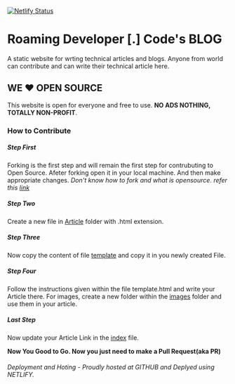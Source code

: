 [![Netlify Status](https://api.netlify.com/api/v1/badges/d4f71362-4962-435c-a89b-b713226c1976/deploy-status)](https://app.netlify.com/sites/epic-einstein-8e8678/deploys)

#  Roaming Developer [.] Code's BLOG

A static website for wrting technical articles and blogs. Anyone from world can contribute and can write their technical article here.

## WE ❤️ OPEN SOURCE

This website is open for everyone and free to use. __NO ADS NOTHING, TOTALLY NON-PROFIT__.

### How to Contribute

##### Step First

Forking is the first step and will remain the first step for contrubuting to Open Source. Afeter forking open it in your local machine. And then make appropriate changes.
_Don't know how to fork and what is opensource. refer this [link](https://guides.github.com/introduction/git-handbook/)_

##### Step Two

Create a new file in [Article](./Article) folder with .html extension.

##### Step Three

Now copy the content of file [template](./template_for_article/template.html) and copy it in you newly created File.

##### Step Four

Follow the instructions given within the file template.html and write your Article there.
For images, create a new folder within the [images](./images) folder and use them in your article.

##### Last Step

Now update your Article Link in the [index](./index.html) file.


__Now You Good to Go. Now you just need to make a Pull Request(aka PR)__

###### Deployment and Hoting - Proudly hosted at GITHUB and Deplyed using NETLIFY.
